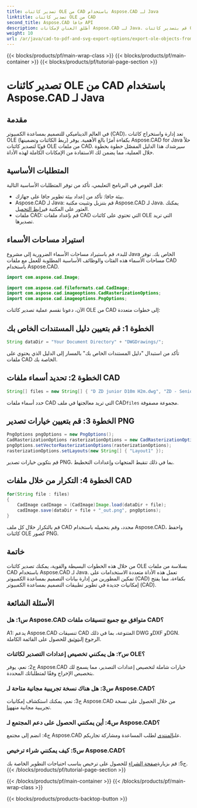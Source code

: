 ```yaml
---
title: تصدير كائنات OLE من CAD باستخدام Aspose.CAD لـ Java
linktitle: تصدير كائنات OLE من CAD
second_title: Aspose.CAD جافا API
description: أطلق العنان لإمكانات Aspose.CAD لـ Java. قم بتصدير كائنات OLE من ملفات CAD بسهولة. قم بالتنزيل الآن لإدارة بيانات CAD بشكل سلس.
weight: 10
url: /ar/java/cad-to-pdf-and-svg-export-options/export-ole-objects-from-cad/
---
```


{{< blocks/products/pf/main-wrap-class >}}
{{< blocks/products/pf/main-container >}}
{{< blocks/products/pf/tutorial-page-section >}}

# تصدير كائنات OLE من CAD باستخدام Aspose.CAD لـ Java

## مقدمة

في العالم الديناميكي للتصميم بمساعدة الكمبيوتر (CAD)، تعد إدارة واستخراج كائنات OLE (ربط الكائنات وتضمينها) بكفاءة أمرًا بالغ الأهمية. يوفر Aspose.CAD for Java حلاً قويًا لتصدير كائنات OLE من ملفات CAD. سيرشدك هذا الدليل المفصّل خطوة بخطوة خلال العملية، مما يضمن لك الاستفادة من الإمكانات الكاملة لهذه الأداة.

## المتطلبات الأساسية

قبل الغوص في البرنامج التعليمي، تأكد من توفر المتطلبات الأساسية التالية:

- بيئة جافا: تأكد من إعداد بيئة تطوير جافا على جهازك.
-  Aspose.CAD لـ Java: قم بتنزيل وتثبيت مكتبة Aspose.CAD لـ Java. يمكنك العثور على المكتبة في[رابط التحميل](https://releases.aspose.com/cad/java/).
- ملفات CAD: قم بإعداد ملفات CAD التي تحتوي على كائنات OLE التي تريد تصديرها.

## استيراد مساحات الأسماء

للبدء، قم باستيراد مساحات الأسماء الضرورية إلى مشروع Java الخاص بك. توفر مساحات الأسماء هذه الفئات والوظائف الأساسية المطلوبة للعمل مع ملفات CAD باستخدام Aspose.CAD.

```java
import com.aspose.cad.Image;

import com.aspose.cad.fileformats.cad.CadImage;
import com.aspose.cad.imageoptions.CadRasterizationOptions;
import com.aspose.cad.imageoptions.PngOptions;
```

الآن، دعونا نقسم عملية تصدير كائنات OLE من CAD إلى خطوات متعددة:

## الخطوة 1: قم بتعيين دليل المستندات الخاص بك

```java
String dataDir = "Your Document Directory" + "DWGDrawings/";
```

تأكد من استبدال "دليل المستندات الخاص بك" بالمسار إلى الدليل الذي يحتوي على ملفات CAD الخاصة بك.

## الخطوة 2: تحديد أسماء ملفات CAD

```java
String[] files = new String[] { "D ZD junior D10m H2m.dwg", "ZD - Senior D6m H2m45.dwg" };
```

 حدد أسماء ملفات CAD التي تريد معالجتها في ملف CAD`files` مجموعة مصفوفة.

## الخطوة 3: قم بتعيين خيارات تصدير PNG

```java
PngOptions pngOptions = new PngOptions();
CadRasterizationOptions rasterizationOptions = new CadRasterizationOptions();
pngOptions.setVectorRasterizationOptions(rasterizationOptions);
rasterizationOptions.setLayouts(new String[] { "Layout1" });
```

قم بتكوين خيارات تصدير PNG، بما في ذلك تنقيط المتجهات وإعدادات التخطيط.

## الخطوة 4: التكرار من خلال ملفات CAD

```java
for(String file : files)
{
    CadImage cadImage = (CadImage)Image.load(dataDir + file);
    cadImage.save(dataDir + file + "_out.png", pngOptions);
}
```

قم بالتكرار خلال كل ملف CAD محدد، وقم بتحميله باستخدام Aspose.CAD، واحفظ كائنات OLE كصور PNG.

## خاتمة

من خلال هذه الخطوات البسيطة والقوية، يمكنك تصدير كائنات OLE بسلاسة من ملفات CAD باستخدام Aspose.CAD لـ Java. تعمل هذه الأداة متعددة الاستخدامات على تمكين المطورين من إدارة بيانات التصميم بمساعدة الكمبيوتر (CAD) بكفاءة، مما يفتح إمكانيات جديدة في تطوير تطبيقات التصميم بمساعدة الكمبيوتر (CAD).

## الأسئلة الشائعة

### س1: هل Aspose.CAD متوافق مع جميع تنسيقات ملفات CAD؟

 A1: يدعم Aspose.CAD تنسيقات CAD المتنوعة، بما في ذلك DWG وDXF وDGN. الرجوع إلى[توثيق](https://reference.aspose.com/cad/java/) للحصول على القائمة الكاملة.

### س٢: هل يمكنني تخصيص إعدادات التصدير لكائنات OLE؟

ج2: نعم، يوفر Aspose.CAD خيارات شاملة لتخصيص إعدادات التصدير، مما يسمح لك بتخصيص الإخراج وفقًا لمتطلباتك المحددة.

### س3: هل هناك نسخة تجريبية مجانية متاحة لـ Aspose.CAD؟

 ج3: نعم، يمكنك استكشاف إمكانيات Aspose.CAD من خلال الحصول على نسخة تجريبية مجانية منه[هنا](https://releases.aspose.com/).

### س4: أين يمكنني الحصول على دعم المجتمع لـ Aspose.CAD؟

 ج4: انضم إلى مجتمع Aspose.CAD على[المنتدى](https://forum.aspose.com/c/cad/19) لطلب المساعدة ومشاركة تجاربكم.

### س5: كيف يمكنني شراء ترخيص Aspose.CAD؟

ج5: قم بزيارة[صفحة الشراء](https://purchase.aspose.com/buy) للحصول على ترخيص يناسب احتياجات التطوير الخاصة بك.
{{< /blocks/products/pf/tutorial-page-section >}}

{{< /blocks/products/pf/main-container >}}
{{< /blocks/products/pf/main-wrap-class >}}

{{< blocks/products/products-backtop-button >}}
